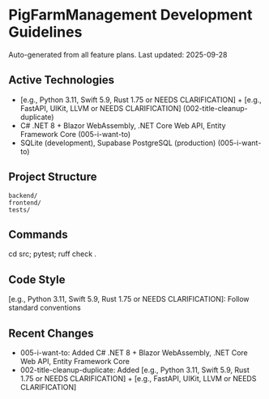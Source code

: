 # PigFarmManagement Development Guidelines

Auto-generated from all feature plans. Last updated: 2025-09-28

## Active Technologies
- [e.g., Python 3.11, Swift 5.9, Rust 1.75 or NEEDS CLARIFICATION] + [e.g., FastAPI, UIKit, LLVM or NEEDS CLARIFICATION] (002-title-cleanup-duplicate)
- C# .NET 8 + Blazor WebAssembly, .NET Core Web API, Entity Framework Core (005-i-want-to)
- SQLite (development), Supabase PostgreSQL (production) (005-i-want-to)

## Project Structure
```
backend/
frontend/
tests/
```

## Commands
cd src; pytest; ruff check .

## Code Style
[e.g., Python 3.11, Swift 5.9, Rust 1.75 or NEEDS CLARIFICATION]: Follow standard conventions

## Recent Changes
- 005-i-want-to: Added C# .NET 8 + Blazor WebAssembly, .NET Core Web API, Entity Framework Core
- 002-title-cleanup-duplicate: Added [e.g., Python 3.11, Swift 5.9, Rust 1.75 or NEEDS CLARIFICATION] + [e.g., FastAPI, UIKit, LLVM or NEEDS CLARIFICATION]

<!-- MANUAL ADDITIONS START -->
<!-- MANUAL ADDITIONS END -->
